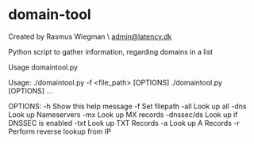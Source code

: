 # domain-tool

Created by Rasmus Wiegman \ admin@latency.dk


Python script to gather information, regarding domains in a list

Usage domaintool.py

 Usage: ./domaintool.py -f <file_path> [OPTIONS]
        ./domaintool.py [OPTIONS] <domain1> <domain2> ...

OPTIONS:
  -h            Show this help message
  -f            Set filepath
  -all          Look up all
  -dns          Look up Nameservers
  -mx           Look up MX records
  -dnssec/ds    Look up if DNSSEC is enabled
  -txt          Look up TXT Records
  -a            Look up A Records
  -r            Perform reverse lookup from IP